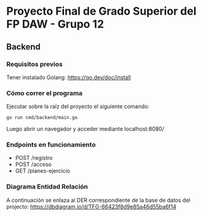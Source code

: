 ﻿# Proyecto Final de Grado Superior del FP DAW - Grupo 12
## Backend
### Requisitos previos
Tener instalado Golang: https://go.dev/doc/install

### Cómo correr el programa
Ejecutar sobre la raíz del proyecto el siguiente comando:

```
go run cmd/backend/main.go
```

Luego abrir un navegador y acceder mediante localhost:8080/

### Endpoints en funcionamiento

- POST /registro
- POST /acceso
- GET /planes-ejercicio

### Diagrama Entidad Relación 

A continuación se enlaza al DER correspondiente de la base de datos del projecto: https://dbdiagram.io/d/TFG-66423f8d9e85a46d55ba6f14
